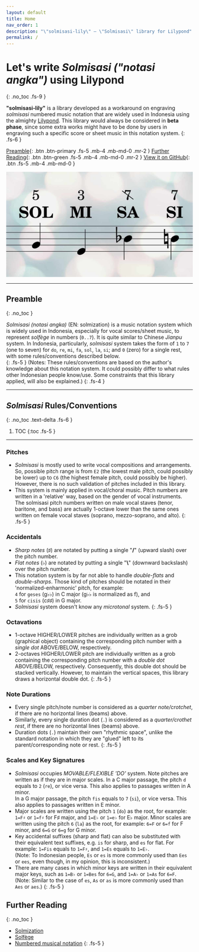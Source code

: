 ```yaml
---
layout: default
title: Home
nav_order: 1
description: "\"solmisasi-lily\" – \"Solmisasi\" library for Lilypond"
permalink: /
---
```


# Let's write _Solmisasi ("notasi angka")_ using Lilypond
{: .no_toc .fs-9 }

**"solmisasi‐lily"** is a library developed as a workaround on engraving _solmisasi_ numbered music notation that are widely used in Indonesia using the almighty [Lilypond](http://lilypond.org). This library would always be considered in **beta phase**, since some extra works might have to be done by users in engraving such a specific score or sheet music in this notation system.
{: .fs-6 }

[Preamble](#preamble){: .btn .btn-primary .fs-5 .mb-4 .mb-md-0 .mr-2 } [Further Reading](#further-reading){: .btn .btn-green .fs-5 .mb-4 .mb-md-0 .mr-2 } [View it on GitHub](https://github.com/henriyulianto/solmisasi-lily){: .btn .fs-5 .mb-4 .mb-md-0 }

![](/docs/assets/img/solmisasi-art2.jpg)

---

## Preamble
{: .no_toc }

_Solmisasi (notasi angka)_ (EN: solmization) is a music notation system which is widely used in Indonesia, especially for vocal scores/sheet music, to represent *solfège* in numbers (`0..7`). It is quite similar to Chinese *Jianpu* system. In Indonesia, particularly, *solmisasi* system takes the form of `1` to `7` (one to seven) for `do`, `re`, `mi`, `fa`, `sol`, `la`, `si`; and `0` (zero) for a single rest, with some rules/conventions described below.<br>
{: .fs-5 }
(Notes: These rules/conventions are based on the author's knowledge about this notation system. It could possibly differ to what rules other Indonesian people know/use. Some constraints that this library applied, will also be explained.)
{: .fs-4 }

---

## _Solmisasi_ Rules/Conventions
{: .no_toc .text-delta .fs-6 }

1. TOC
{:toc .fs-5 }

---

### Pitches
  - _Solmisasi_ is mostly used to write vocal compositions and arrangements. So, possible pitch range is from `E2` (the lowest male pitch, could possibly be lower) up to `C6` (the highest female pitch, could possibly be higher). However, there is no such validation of pitches included in this library.
  - This system is mainly applied in vocal/choral music. Pitch numbers are written in a 'relative' way, based on the gender of vocal instruments. The solmisasi pitch numbers written on male vocal staves (tenor, baritone, and bass) are actually 1-octave lower than the same ones written on female vocal staves (soprano, mezzo-soprano, and alto).
{: .fs-5 }

### Accidentals
  - _Sharp notes_ (♯) are notated by putting a single "**/**" (upward slash) over the pitch number.
  - _Flat notes_ (♭) are notated by putting a single "**\\**" (downward backslash) over the pitch number.
  - This notation system is by far not able to handle _double-flats_ and _double-sharps_. Those kind of pitches should be notated in their 'normalized-enharmonic' pitch, for example:<br>
    `4` for `geses` (g♭♭) in C major (g♭♭ is normalized as f), and<br>
    `5` for `cisis` (c♯♯) in G major.
  - _Solmisasi_ system doesn't know any _microtonal_ system.
{: .fs-5 }

### Octavations
  - 1-octave HIGHER/LOWER pitches are individually written as a grob (graphical object) containing the corresponding pitch number with a _single dot_ ABOVE/BELOW, respectively.
  - 2-octaves HIGHER/LOWER pitch are individually written as a grob containing the corresponding pitch number with a _double dot_ ABOVE/BELOW, respectively. Consequently, this double dot should be stacked vertically. However, to maintain the vertical spaces, this library draws a horizontal double dot.
{: .fs-5 }

### Note Durations
  - Every single pitch/note number is considered as a _quarter note/crotchet_, if there are no horizontal lines (beams) above.
  - Similarly, every single duration dot (`.`) is considered as a _quarter/crothet rest_, if there are no horizontal lines (beams) above.
  - Duration dots (`.`) maintain their own "rhythmic space", unlike the standard notation in which they are "glued" left to its parent/corresponding note or rest.
{: .fs-5 }

### Scales and Key Signatures
  - *Solmisasi* occupies _MOVABLE/FLEXIBLE 'DO'_ system. Note pitches are written as if they are in major scales. In a C major passage, the pitch `d` equals to `2` (`re`), or vice versa. This also applies to passages written in A minor.<br>
    In a G major passage, the pitch `fis` equals to `7` (`si`), or vice versa. This also applies to passages written in E minor.
  - Major scales are written using the pitch `1` (`do`) as the root, for example: `1=F♯` or `1=f♯` for F♯ major, and `1=E♭` or `1=e♭` for E♭ major.
    Minor scales are written using the pitch `6` (`la`) as the root, for example: `6=F` or `6=f` for F minor, and `6=G` or `6=g` for G minor.
  - Key accidental suffixes (sharp and flat) can also be substituted with their equivalent text suffixes, e.g. `is` for sharp, and `es` for flat. For example: `1=Fis` equals to `1=F♯`, and `1=Es` equals to `1=E♭`.<br>
    (Note: To Indonesian people, `Es` or `es` is more commonly used than `Ees` or `ees`, even though, in my opinion, this is inconsistent.)
  - There are many cases in which minor keys are written in their equivalent major keys, such as `1=B♭` or `1=Bes` for `6=G`, and `1=A♭` or `1=As` for `6=F`.<br>
    (Note: Similar to the case of `es`, `As` or `as` is more commonly used than `Aes` or `aes`.)
{: .fs-5 }

## Further Reading
{: .no_toc }
- [Solmization](https://en.wikipedia.org/wiki/Solmization)
- [Solfège](https://en.wikipedia.org/wiki/Solfège)
- [Numbered musical notation](https://en.wikipedia.org/wiki/Numbered_musical_notation)
{: .fs-5 }
